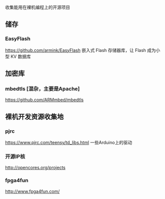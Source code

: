 收集能用在裸机编程上的开源项目

## 储存
### EasyFlash

https://github.com/armink/EasyFlash
嵌入式 Flash 存储器库，让 Flash 成为小型 KV 数据库

## 加密库

### mbedtls [混杂，主要是Apache]

https://github.com/ARMmbed/mbedtls



## 裸机开发资源收集地

### pjrc

https://www.pjrc.com/teensy/td_libs.html
一些Arduino上的驱动

### 开源IP核

http://opencores.org/projects

### fpga4fun

http://www.fpga4fun.com/

